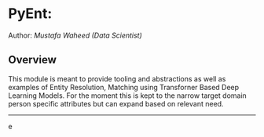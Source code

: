 # PyEnt: 

Author: _Mustafa Waheed (Data Scientist)_

  
## Overview

This module is meant to provide tooling and abstractions as well as examples of Entity Resolution, Matching using Transforner Based Deep Learning Models. For the moment this is kept to the narrow target domain person specific attributes but can expand based on relevant need.

     





----
  
e